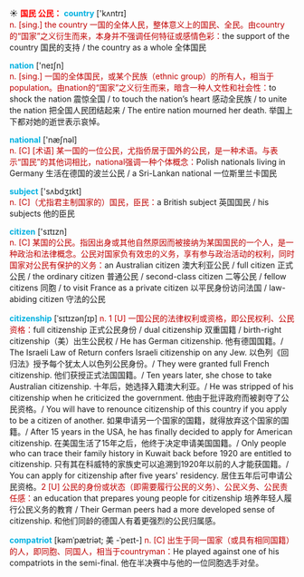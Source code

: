 ☀ <font color="red">**国民 公民：**</font>
<font color="sky blue">**country**</font> ['kʌntrɪ]  
<font color="#c00000">n. [sing.] the country 一国的全体人民，整体意义上的国民、全民。由country的“国家”之义衍生而来，本身并不强调任何特征或感情色彩：</font>the support of the country 国民的支持 / the country as a whole 全体国民

<font color="sky blue">**nation**</font> ['neɪʃn]  
<font color="#c00000">n. [sing.] 一国的全体国民，或某个民族（ethnic group）的所有人，相当于population。由nation的“国家”之义衍生而来，暗含一种人文性和社会性：</font>to shock the nation 震惊全国 / to touch the nation’s heart 感动全民族 / to unite the nation 把全国人民团结起来 / The entire nation mourned her death. 举国上下都对她的逝世表示哀悼。

<font color="sky blue">**national**</font> ['næʃnəl]  
<font color="#c00000">n. [C] [术语] 某一国的一位公民，尤指侨居于国外的公民，是一种术语。与表示“国民”的其他词相比，national强调一种个体概念：</font>Polish nationals living in Germany 生活在德国的波兰公民 / a Sri-Lankan national 一位斯里兰卡国民

<font color="sky blue">**subject**</font> ['sʌbdӡɪkt]  
<font color="#c00000">n. [C]（尤指君主制国家的）国民，臣民：</font>a British subject 英国国民 / his subjects 他的臣民

<font color="sky blue">**citizen**</font> ['sɪtɪzn]  
<font color="#c00000">n. [C] 某国的公民。指因出身或其他自然原因而被接纳为某国国民的一个人，是一种政治和法律概念。公民对国家负有效忠的义务，享有参与政治活动的权利，同时国家对公民有保护的义务：</font>an Australian citizen 澳大利亚公民 / full citizen 正式公民 / the ordinary citizen 普通公民 / second-class citizen 二等公民 / fellow citizens 同胞 / to visit France as a private citizen 以平民身份访问法国 / law-abiding citizen 守法的公民
                  
<font color="sky blue">**citizenship**</font> [ˈsɪtɪzənʃɪp]
<font color="#c00000">n. 1 [U] 一国公民的法律权利或资格，即公民权利、公民资格：</font>full citizenship 正式公民身份 / dual citizenship 双重国籍 / birth-right citizenship（美）出生公民权 / He has German citizenship. 他有德国国籍。/ The Israeli Law of Return confers Israeli citizenship on any Jew. 以色列《回归法》授予每个犹太人以色列公民身份。/ They were granted full French citizenship. 他们获授正式法国国籍。/ Ten years later, she chose to take Australian citizenship. 十年后，她选择入籍澳大利亚。/ He was stripped of his citizenship when he criticized the government. 他由于批评政府而被剥夺了公民资格。/ You will have to renounce citizenship of this country if you apply to be a citizen of another. 如果申请另一个国家的国籍，就得放弃这个国家的国籍。/ After 15 years in the USA, he has finally decided to apply for American citizenship. 在美国生活了15年之后，他终于决定申请美国国籍。/ Only people who can trace their family history in Kuwait back before 1920 are entitled to citizenship. 只有其在科威特的家族史可以追溯到1920年以前的人才能获国籍。/ You can apply for citizenship after five years' residency. 居住五年后可申请公民资格。<font color="#c00000">2 [U] 公民的身份或状态（即需要履行公民的义务）、公民义务、公民责任感：</font>an education that prepares young people for citizenship 培养年轻人履行公民义务的教育 / Their German peers had a more developed sense of citizenship. 和他们同龄的德国人有着更强烈的公民归属感。

<font color="sky blue">**compatriot**</font> [kəmˈpætriət; 美 -ˈpeɪt-]
<font color="#c00000">n. [C] 出生于同一国家（或具有相同国籍）的人，即同胞、同国人，相当于countryman：</font>He played against one of his compatriots in the semi-final. 他在半决赛中与他的一位同胞选手对垒。




